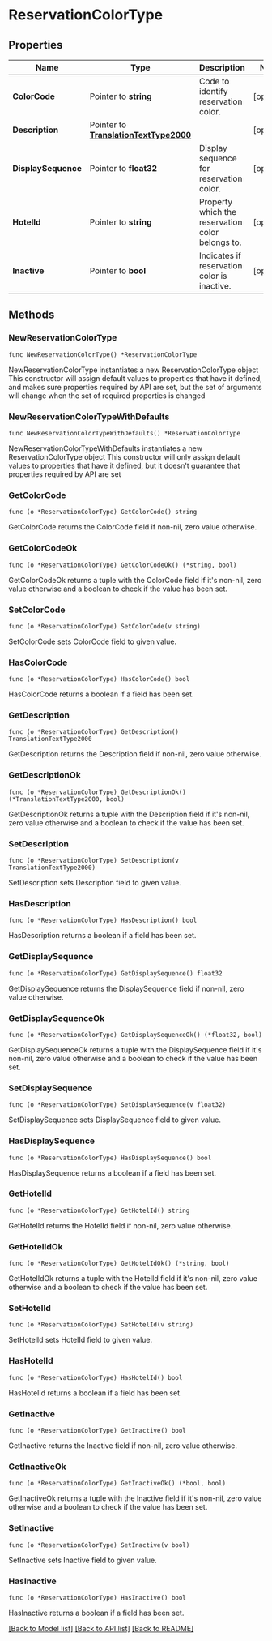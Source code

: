 # ReservationColorType

## Properties

Name | Type | Description | Notes
------------ | ------------- | ------------- | -------------
**ColorCode** | Pointer to **string** | Code to identify reservation color. | [optional] 
**Description** | Pointer to [**TranslationTextType2000**](TranslationTextType2000.md) |  | [optional] 
**DisplaySequence** | Pointer to **float32** | Display sequence for reservation color. | [optional] 
**HotelId** | Pointer to **string** | Property which the reservation color belongs to. | [optional] 
**Inactive** | Pointer to **bool** | Indicates if reservation color is inactive. | [optional] 

## Methods

### NewReservationColorType

`func NewReservationColorType() *ReservationColorType`

NewReservationColorType instantiates a new ReservationColorType object
This constructor will assign default values to properties that have it defined,
and makes sure properties required by API are set, but the set of arguments
will change when the set of required properties is changed

### NewReservationColorTypeWithDefaults

`func NewReservationColorTypeWithDefaults() *ReservationColorType`

NewReservationColorTypeWithDefaults instantiates a new ReservationColorType object
This constructor will only assign default values to properties that have it defined,
but it doesn't guarantee that properties required by API are set

### GetColorCode

`func (o *ReservationColorType) GetColorCode() string`

GetColorCode returns the ColorCode field if non-nil, zero value otherwise.

### GetColorCodeOk

`func (o *ReservationColorType) GetColorCodeOk() (*string, bool)`

GetColorCodeOk returns a tuple with the ColorCode field if it's non-nil, zero value otherwise
and a boolean to check if the value has been set.

### SetColorCode

`func (o *ReservationColorType) SetColorCode(v string)`

SetColorCode sets ColorCode field to given value.

### HasColorCode

`func (o *ReservationColorType) HasColorCode() bool`

HasColorCode returns a boolean if a field has been set.

### GetDescription

`func (o *ReservationColorType) GetDescription() TranslationTextType2000`

GetDescription returns the Description field if non-nil, zero value otherwise.

### GetDescriptionOk

`func (o *ReservationColorType) GetDescriptionOk() (*TranslationTextType2000, bool)`

GetDescriptionOk returns a tuple with the Description field if it's non-nil, zero value otherwise
and a boolean to check if the value has been set.

### SetDescription

`func (o *ReservationColorType) SetDescription(v TranslationTextType2000)`

SetDescription sets Description field to given value.

### HasDescription

`func (o *ReservationColorType) HasDescription() bool`

HasDescription returns a boolean if a field has been set.

### GetDisplaySequence

`func (o *ReservationColorType) GetDisplaySequence() float32`

GetDisplaySequence returns the DisplaySequence field if non-nil, zero value otherwise.

### GetDisplaySequenceOk

`func (o *ReservationColorType) GetDisplaySequenceOk() (*float32, bool)`

GetDisplaySequenceOk returns a tuple with the DisplaySequence field if it's non-nil, zero value otherwise
and a boolean to check if the value has been set.

### SetDisplaySequence

`func (o *ReservationColorType) SetDisplaySequence(v float32)`

SetDisplaySequence sets DisplaySequence field to given value.

### HasDisplaySequence

`func (o *ReservationColorType) HasDisplaySequence() bool`

HasDisplaySequence returns a boolean if a field has been set.

### GetHotelId

`func (o *ReservationColorType) GetHotelId() string`

GetHotelId returns the HotelId field if non-nil, zero value otherwise.

### GetHotelIdOk

`func (o *ReservationColorType) GetHotelIdOk() (*string, bool)`

GetHotelIdOk returns a tuple with the HotelId field if it's non-nil, zero value otherwise
and a boolean to check if the value has been set.

### SetHotelId

`func (o *ReservationColorType) SetHotelId(v string)`

SetHotelId sets HotelId field to given value.

### HasHotelId

`func (o *ReservationColorType) HasHotelId() bool`

HasHotelId returns a boolean if a field has been set.

### GetInactive

`func (o *ReservationColorType) GetInactive() bool`

GetInactive returns the Inactive field if non-nil, zero value otherwise.

### GetInactiveOk

`func (o *ReservationColorType) GetInactiveOk() (*bool, bool)`

GetInactiveOk returns a tuple with the Inactive field if it's non-nil, zero value otherwise
and a boolean to check if the value has been set.

### SetInactive

`func (o *ReservationColorType) SetInactive(v bool)`

SetInactive sets Inactive field to given value.

### HasInactive

`func (o *ReservationColorType) HasInactive() bool`

HasInactive returns a boolean if a field has been set.


[[Back to Model list]](../README.md#documentation-for-models) [[Back to API list]](../README.md#documentation-for-api-endpoints) [[Back to README]](../README.md)


